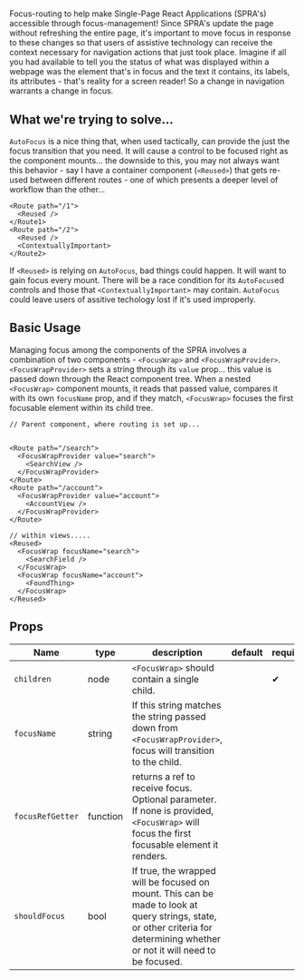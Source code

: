 # <FocusWrap>
Focus-routing to help make Single-Page React Applications (SPRA's) accessible through focus-management! Since SPRA's update the page without refreshing the entire page, it's important to move focus in response to these changes so that users of assistive technology can receive the context necessary for navigation actions that just took place. Imagine if all you had available to tell you the status of what was displayed within a webpage was the element that's in focus and the text it contains, its labels, its attributes - that's reality for a screen reader! So a change in navigation warrants a change in focus.

## What we're trying to solve...
`AutoFocus` is a nice thing that, when used tactically, can provide the just the focus transition that you need. It will cause a control to be focused right as the component mounts... the downside to this, you may not always want this behavior - say I have a container component (`<Reused>`) that gets re-used between different routes - one of which presents a deeper level of workflow than the other... 
```
<Route path="/1">
  <Reused />
</Route1>
<Route path="/2">
  <Reused />
  <ContextuallyImportant>
</Route2>
```
If `<Reused>` is relying on `AutoFocus`, bad things could happen. It will want to gain focus every mount. There will be a race condition for its `AutoFocus`ed controls and those that `<ContextuallyImportant>` may contain. `AutoFocus` could leave users of assitive techology lost if it's used improperly.

## Basic Usage
Managing focus among the components of the SPRA involves a combination of two components - `<FocusWrap>` and `<FocusWrapProvider>`. `<FocusWrapProvider>` sets a string through its `value` prop... this value is passed down through the React component tree. When a nested `<FocusWrap>` component mounts, it reads that passed value, compares it with its own `focusName` prop, and if they match, `<FocusWrap>` focuses the first focusable element within its child tree.

```
// Parent component, where routing is set up...


<Route path="/search">
  <FocusWrapProvider value="search">
    <SearchView />
  </FocusWrapProvider>
</Route>
<Route path="/account">
  <FocusWrapProvider value="account">
    <AccountView />
  </FocusWrapProvider>
</Route>
``` 

```
// within views.....
<Reused>
  <FocusWrap focusName="search">
    <SearchField />
  </FocusWrap>
  <FocusWrap focusName="account">
    <FoundThing>
  </FocusWrap>
</Reused>
```

## Props
Name | type | description | default | required
--- | --- | --- | --- | ---
`children` | node | `<FocusWrap>` should contain a single child. | | &#10004;
`focusName` | string | If this string matches the string passed down from `<FocusWrapProvider>`, focus will transition to the child. | |
`focusRefGetter` | function | returns a ref to receive focus. Optional parameter. If none is provided, `<FocusWrap>` will focus the first focusable element it renders. | |
`shouldFocus` | bool | If true, the wrapped will be focused on mount. This can be made to look at query strings, state, or other criteria for determining whether or not it will need to be focused. | | 